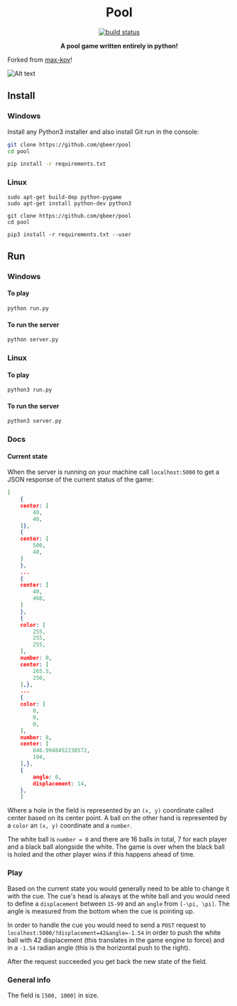 <h1 align="center"> Pool </h1>
<p align="center">
    <a href="https://travis-ci.org/max-kov/pool">
        <img src="https://travis-ci.org/max-kov/pool.svg?branch=master"
             alt="build status">
             </a> 
</p>

<p align="center"><b> A pool game written entirely in python! </b></p>

Forked from [max-kov](https://github.com/max-kov/pool)!


![Alt text](/../screenshots/poolgif.gif?raw=true "Game gif")


## Install

### Windows

Install any Python3 installer and also install Git run in the console:

```bash
git clone https://github.com/qbeer/pool
cd pool

pip install -r requirements.txt
```

### Linux

```
sudo apt-get build-dep python-pygame
sudo apt-get install python-dev python3

git clone https://github.com/qbeer/pool
cd pool

pip3 install -r requirements.txt --user
```

## Run

### Windows

#### To play

```bash
python run.py
```

#### To run the server

```bash
python server.py
```

### Linux

#### To play

```bash
python3 run.py
```

#### To run the server

```bash
python3 server.py
```

### Docs

#### Current state

When the server is running on your machine call `localhost:5000` to get a JSON response of the current status of the game:

```json
[
    {
    center: [
        40,
        40,
    ]},
    {
    center: [
        500,
        40,
    ]
    },
    ...
    {
    center: [
        40,
        460,
    ]
    },
    {
    color: [
        255,
        255,
        255,
    ],
    number: 0,
    center: [
        265.5,
        250,
    ],},
    ...
    {
    color: [
        0,
        0,
        0,
    ],
    number: 8,
    center: [
        846.9948452238572,
        194,
    ],},
    {
        angle: 0,
        displacement: 14,
    },
    ]
```

Where a hole in the field is represented by an `(x, y)` coordinate
called center based on its center point. A ball on the other hand is represented by a `color` an `(x, y)` coordinate and a `number`.

The white ball is `number = 0` and there are 16 balls in total, 7 for each player and a black ball alongside the white. The game is over when the black ball is holed and the other player wins if this happens ahead of time.

### Play

Based on the current state you would generally need to be able to change it with the cue. The cue's head is always at the white ball and you would need to define a `displacement` between `15-99` and an `angle` from `[-\pi, \pi]`. The angle is measured from the bottom when the cue is pointing up.

In order to handle the cue you would need to send a `POST` request to `localhost:5000/?displacement=42&angle=-1.54` in order to push the white ball with 42 displacement (this translates in the game engine to force) and in a `-1.54` radian angle (this is the horizontal push to the right).

After the request succeeded you get back the new state of the field.

### General info

The field is `[500, 1000]` in size.